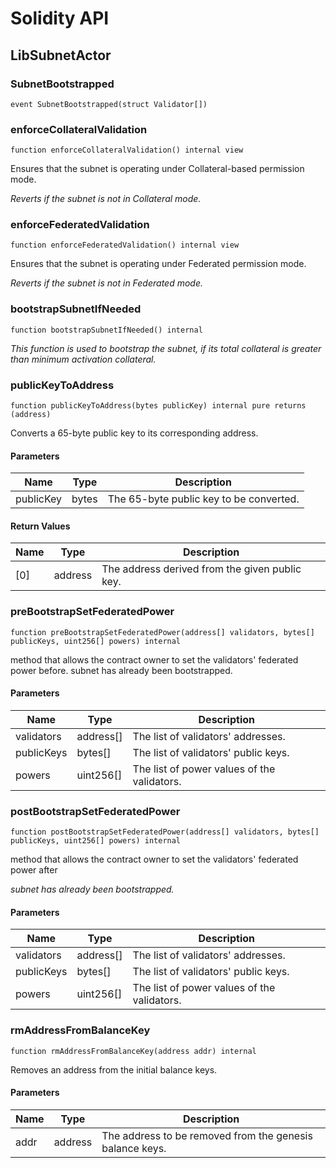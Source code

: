 # Solidity API

## LibSubnetActor

### SubnetBootstrapped

```solidity
event SubnetBootstrapped(struct Validator[])
```

### enforceCollateralValidation

```solidity
function enforceCollateralValidation() internal view
```

Ensures that the subnet is operating under Collateral-based permission mode.

_Reverts if the subnet is not in Collateral mode._

### enforceFederatedValidation

```solidity
function enforceFederatedValidation() internal view
```

Ensures that the subnet is operating under Federated permission mode.

_Reverts if the subnet is not in Federated mode._

### bootstrapSubnetIfNeeded

```solidity
function bootstrapSubnetIfNeeded() internal
```

_This function is used to bootstrap the subnet,
    if its total collateral is greater than minimum activation collateral._

### publicKeyToAddress

```solidity
function publicKeyToAddress(bytes publicKey) internal pure returns (address)
```

Converts a 65-byte public key to its corresponding address.

#### Parameters

| Name | Type | Description |
| ---- | ---- | ----------- |
| publicKey | bytes | The 65-byte public key to be converted. |

#### Return Values

| Name | Type | Description |
| ---- | ---- | ----------- |
| [0] | address | The address derived from the given public key. |

### preBootstrapSetFederatedPower

```solidity
function preBootstrapSetFederatedPower(address[] validators, bytes[] publicKeys, uint256[] powers) internal
```

method that allows the contract owner to set the validators' federated power before.
subnet has already been bootstrapped.

#### Parameters

| Name | Type | Description |
| ---- | ---- | ----------- |
| validators | address[] | The list of validators' addresses. |
| publicKeys | bytes[] | The list of validators' public keys. |
| powers | uint256[] | The list of power values of the validators. |

### postBootstrapSetFederatedPower

```solidity
function postBootstrapSetFederatedPower(address[] validators, bytes[] publicKeys, uint256[] powers) internal
```

method that allows the contract owner to set the validators' federated power after

_subnet has already been bootstrapped._

#### Parameters

| Name | Type | Description |
| ---- | ---- | ----------- |
| validators | address[] | The list of validators' addresses. |
| publicKeys | bytes[] | The list of validators' public keys. |
| powers | uint256[] | The list of power values of the validators. |

### rmAddressFromBalanceKey

```solidity
function rmAddressFromBalanceKey(address addr) internal
```

Removes an address from the initial balance keys.

#### Parameters

| Name | Type | Description |
| ---- | ---- | ----------- |
| addr | address | The address to be removed from the genesis balance keys. |

